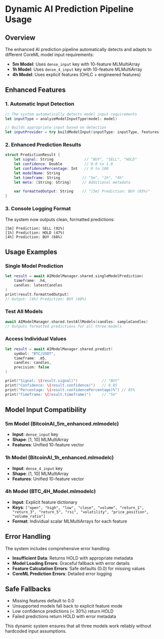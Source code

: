 # Dynamic AI Prediction Pipeline Usage

## Overview

The enhanced AI prediction pipeline automatically detects and adapts to different CoreML model input requirements:

- **5m Model**: Uses `dense_input` key with 10-feature MLMultiArray
- **1h Model**: Uses `dense_4_input` key with 10-feature MLMultiArray  
- **4h Model**: Uses explicit features (OHLC + engineered features)

## Enhanced Features

### 1. Automatic Input Detection
```swift
// The system automatically detects model input requirements
let inputType = analyzeModelInputType(model: model)

// Builds appropriate input based on detection
let inputProvider = try buildModelInput(inputType: inputType, features: features, candle: candle)
```

### 2. Enhanced Prediction Results
```swift
struct PredictionResult {
    let signal: String              // "BUY", "SELL", "HOLD"
    let confidence: Double          // 0.0 to 1.0
    let confidencePercentage: Int   // 0 to 100
    let modelName: String          
    let timeframe: String          // "5m", "1h", "4h"
    let meta: [String: String]     // Additional metadata
    
    var formattedOutput: String    // "[5m] Prediction: BUY (85%)"
}
```

### 3. Console Logging Format
The system now outputs clean, formatted predictions:
```
[5m] Prediction: SELL (92%)
[1h] Prediction: HOLD (47%)
[4h] Prediction: BUY (68%)
```

## Usage Examples

### Single Model Prediction
```swift
let result = await AIModelManager.shared.singleModelPrediction(
    timeframe: .h4, 
    candles: latestCandles
)
print(result.formattedOutput)
// Output: [4h] Prediction: BUY (68%)
```

### Test All Models
```swift
await AIModelManager.shared.testAllModels(candles: sampleCandles)
// Outputs formatted predictions for all three models
```

### Access Individual Values
```swift
let result = await AIModelManager.shared.predict(
    symbol: "BTC/USDT",
    timeframe: .m5, 
    candles: candles,
    precision: false
)

print("Signal: \(result.signal)")           // "BUY"
print("Confidence: \(result.confidence)")   // 0.85
print("Percentage: \(result.confidencePercentage)%") // 85%
print("Timeframe: \(result.timeframe)")     // "5m"
```

## Model Input Compatibility

### 5m Model (BitcoinAI_5m_enhanced.mlmodelc)
- **Input**: `dense_input` key
- **Shape**: [1, 10] MLMultiArray
- **Features**: Unified 10-feature vector

### 1h Model (BitcoinAI_1h_enhanced.mlmodelc)  
- **Input**: `dense_4_input` key
- **Shape**: [1, 10] MLMultiArray
- **Features**: Unified 10-feature vector

### 4h Model (BTC_4H_Model.mlmodelc)
- **Input**: Explicit feature dictionary
- **Keys**: `["open", "high", "low", "close", "volume", "return_1", "return_3", "return_5", "rsi", "volatility", "price_position", "volume_ratio"]`
- **Format**: Individual scalar MLMultiArrays for each feature

## Error Handling

The system includes comprehensive error handling:

- **Insufficient Data**: Returns HOLD with appropriate metadata
- **Model Loading Errors**: Graceful fallback with error details
- **Feature Calculation Errors**: Safe defaults (0.0) for missing values
- **CoreML Prediction Errors**: Detailed error logging

## Safe Fallbacks

- Missing features default to 0.0
- Unsupported models fall back to explicit feature mode
- Low confidence predictions (< 30%) return HOLD
- Failed predictions return HOLD with error metadata

This dynamic system ensures that all three models work reliably without hardcoded input assumptions.